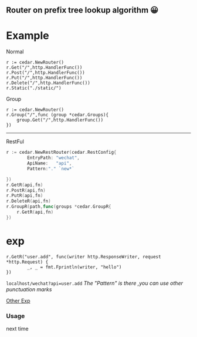 Router on prefix tree lookup algorithm 😀  
---
# Example
Normal
```
r := cedar.NewRouter()
r.Get("/",http.HandlerFunc())
r.Post("/",http.HandlerFunc())
r.Put("/",http.HandlerFunc())
r.Delete("/",http.HandlerFunc())
r.Static("./static/")
```
Group
```
r := cedar.NewRouter()
r.Group("/",func (group *cedar.Groups){
    group.Get("/",http.HandlerFunc())
})
```
---
RestFul 
```go
r := cedar.NewRestRouter(cedar.RestConfig{
		EntryPath: "wechat",
		ApiName:   "api",
        Pattern:"." `new*`

})
r.GetR(api,fn)
r.PostR(api,fn)
r.PutR(api,fn)
r.DeleteR(api,fn)
r.GroupR(path,func(groups *cedar.GroupR{
    r.GetR(api,fn)
})
```
# exp
```
r.GetR("user.add", func(writer http.ResponseWriter, request *http.Request) {
 		_, _ = fmt.Fprintln(writer, "hello")
})
```
`localhost/wechat?api=user.add`  *The "Pattern" is there ,you can use other  punctuation marks*

[Other Exp](https://github.com/tungyao/cedar/blob/master/test/route_test.go)

### Usage
next time
